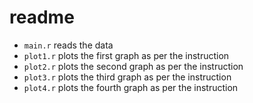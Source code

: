 readme
================

  - `main.r` reads the data
  - `plot1.r` plots the first graph as per the instruction
  - `plot2.r` plots the second graph as per the instruction
  - `plot3.r` plots the third graph as per the instruction
  - `plot4.r` plots the fourth graph as per the instruction
